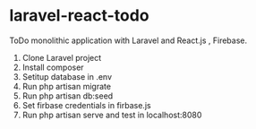 # laravel-react-todo

ToDo monolithic application with Laravel and React.js , Firebase.


1) Clone Laravel project 
2) Install composer
3) Setitup database in .env
4) Run php artisan migrate
5) Run php artisan db:seed
6) Set firbase credentials in firbase.js
7) Run php artisan serve and test in localhost:8080